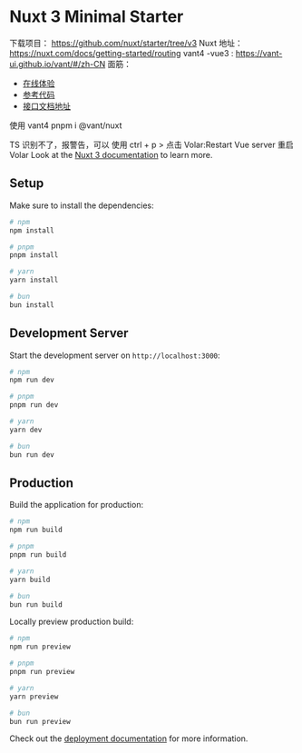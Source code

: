 # Nuxt 3 Minimal Starter

下载项目： https://github.com/nuxt/starter/tree/v3
Nuxt 地址： https://nuxt.com/docs/getting-started/routing
vant4 -vue3 : https://vant-ui.github.io/vant/#/zh-CN
面筋：

- [在线体验](https://nuxt-interview.vercel.app/register)
- [参考代码](https://gitee.com/Megasu/nuxt-interview)
- [接口文档地址](https://www.apifox.cn/apidoc/project-934563/api-20384515)

使用 vant4
pnpm i @vant/nuxt

TS 识别不了，报警告，可以 使用 ctrl + p > 点击 Volar:Restart Vue server 重启 Volar
Look at the [Nuxt 3 documentation](https://nuxt.com/docs/getting-started/introduction) to learn more.

## Setup

Make sure to install the dependencies:

```bash
# npm
npm install

# pnpm
pnpm install

# yarn
yarn install

# bun
bun install
```

## Development Server

Start the development server on `http://localhost:3000`:

```bash
# npm
npm run dev

# pnpm
pnpm run dev

# yarn
yarn dev

# bun
bun run dev
```

## Production

Build the application for production:

```bash
# npm
npm run build

# pnpm
pnpm run build

# yarn
yarn build

# bun
bun run build
```

Locally preview production build:

```bash
# npm
npm run preview

# pnpm
pnpm run preview

# yarn
yarn preview

# bun
bun run preview
```

Check out the [deployment documentation](https://nuxt.com/docs/getting-started/deployment) for more information.
